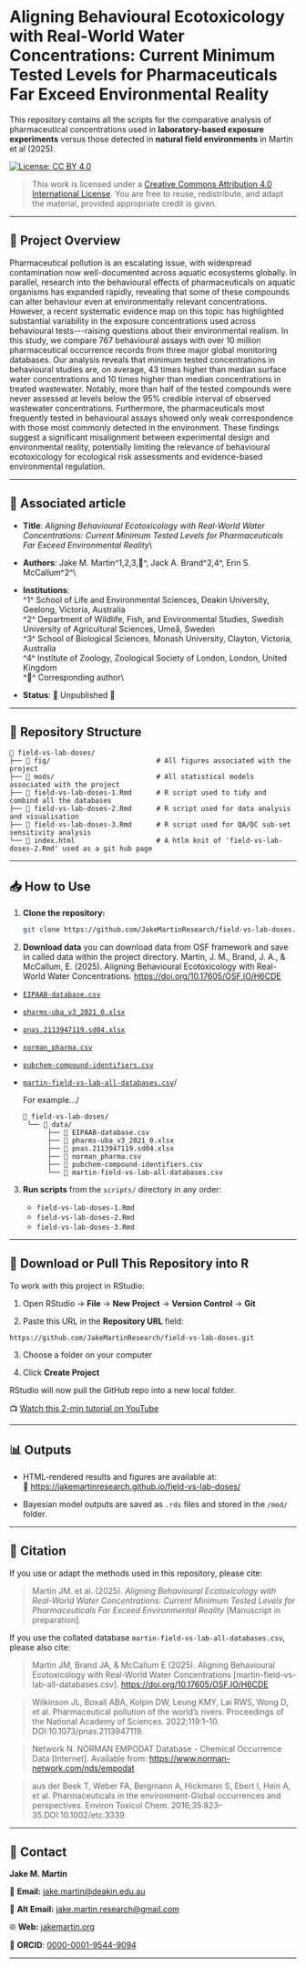 # Aligning Behavioural Ecotoxicology with Real-World Water Concentrations: Current Minimum Tested Levels for Pharmaceuticals Far Exceed Environmental Reality

This repository contains all the scripts for the comparative analysis of pharmaceutical concentrations used in **laboratory-based exposure experiments** versus those detected in **natural field environments** in Martin et al (2025).

[![License: CC BY 4.0](https://img.shields.io/badge/License-CC%20BY%204.0-lightgrey.svg)](https://creativecommons.org/licenses/by/4.0/)

> This work is licensed under a [Creative Commons Attribution 4.0 International License](https://creativecommons.org/licenses/by/4.0/). You are free to reuse, redistribute, and adapt the material, provided appropriate credit is given.

------------------------------------------------------------------------

## 📖 Project Overview

Pharmaceutical pollution is an escalating issue, with widespread contamination now well-documented across aquatic ecosystems globally. In parallel, research into the behavioural effects of pharmaceuticals on aquatic organisms has expanded rapidly, revealing that some of these compounds can alter behaviour even at environmentally relevant concentrations. However, a recent systematic evidence map on this topic has highlighted substantial variability in the exposure concentrations used across behavioural tests---raising questions about their environmental realism. In this study, we compare 767 behavioural assays with over 10 million pharmaceutical occurrence records from three major global monitoring databases. Our analysis reveals that minimum tested concentrations in behavioural studies are, on average, 43 times higher than median surface water concentrations and 10 times higher than median concentrations in treated wastewater. Notably, more than half of the tested compounds were never assessed at levels below the 95% credible interval of observed wastewater concentrations. Furthermore, the pharmaceuticals most frequently tested in behavioural assays showed only weak correspondence with those most commonly detected in the environment. These findings suggest a significant misalignment between experimental design and environmental reality, potentially limiting the relevance of behavioural ecotoxicology for ecological risk assessments and evidence-based environmental regulation.

------------------------------------------------------------------------

## 📝 Associated article

-   **Title**: *Aligning Behavioural Ecotoxicology with Real-World Water Concentrations: Current Minimum Tested Levels for Pharmaceuticals Far Exceed Environmental Reality*\

-   **Authors**: Jake M. Martin^1,2,3,📩^, Jack A. Brand^2,4^, Erin S. McCallum^2^\

-   **Institutions**:\
    ^1^ School of Life and Environmental Sciences, Deakin University, Geelong, Victoria, Australia\
    ^2^ Department of Wildlife, Fish, and Environmental Studies, Swedish University of Agricultural Sciences, Umeå, Sweden\
    ^3^ School of Biological Sciences, Monash University, Clayton, Victoria, Australia\
    ^4^ Institute of Zoology, Zoological Society of London, London, United Kingdom\
    ^📩^ Corresponding author\

-   **Status**: 🚧 Unpublished 🚧

------------------------------------------------------------------------

## 📁 Repository Structure

```         
📂 field-vs-lab-doses/
├── 📂 fig/                          # All figures associated with the project
├── 📂 mods/                         # All statistical models associated with the project
├── 📄 field-vs-lab-doses-1.Rmd      # R script used to tidy and combind all the databases 
├── 📄 field-vs-lab-doses-2.Rmd      # R script used for data analysis and visualisation
├── 📄 field-vs-lab-doses-3.Rmd      # R script used for QA/QC sub-set sensitivity analysis
└── 📄 index.html                    # A htlm knit of 'field-vs-lab-doses-2.Rmd' used as a git hub page
```

------------------------------------------------------------------------

## 📥 How to Use

1.  **Clone the repository:**

    ``` bash
    git clone https://github.com/JakeMartinResearch/field-vs-lab-doses.git
    ```

2.  **Download data** you can download data from OSF framework and save in called data within the project directory. Martin, J. M., Brand, J. A., & McCallum, E. (2025). Aligning Behavioural Ecotoxicology with Real-World Water Concentrations. <https://doi.org/10.17605/OSF.IO/H6CDE>

-   [`EIPAAB-database.csv`](https://osf.io/uvnht/download)

-   [`pharms-uba_v3_2021_0.xlsx`](https://osf.io/6a7vd/download)

-   [`pnas.2113947119.sd04.xlsx`](https://osf.io/gp5tw/download)

-   [`norman_pharma.csv`](https://osf.io/g6h37/download)

-   [`pubchem-compound-identifiers.csv`](https://osf.io/pqnbx/download)

-   [`martin-field-vs-lab-all-databases.csv`](https://osf.io/ht6sk/download)/

    For example.../

    ```         
    📂 field-vs-lab-doses/
     └── 📂 data/  
          ├── 📄 EIPAAB-database.csv
          ├── 📄 pharms-uba_v3_2021_0.xlsx
          ├── 📄 pnas.2113947119.sd04.xlsx
          ├── 📄 norman_pharma.csv
          ├── 📄 pubchem-compound-identifiers.csv
          └── 📄 martin-field-vs-lab-all-databases.csv
    ```

3.  **Run scripts** from the `scripts/` directory in any order:

    -   `field-vs-lab-doses-1.Rmd`
    -   `field-vs-lab-doses-2.Rmd`
    -   `field-vs-lab-doses-3.Rmd`

------------------------------------------------------------------------

## 📜 Download or Pull This Repository into R

To work with this project in RStudio:

1.  Open RStudio → **File** → **New Project** → **Version Control** → **Git**

2.  Paste this URL in the **Repository URL** field:

```{=html}
https://github.com/JakeMartinResearch/field-vs-lab-doses.git
```
3.  Choose a folder on your computer

4.  Click **Create Project**

RStudio will now pull the GitHub repo into a new local folder.

📺 [Watch this 2-min tutorial on YouTube](https://www.youtube.com/watch?v=HzTqHk4XjQQ)

------------------------------------------------------------------------

## 📊 Outputs

-   HTML-rendered results and figures are available at:\
    📍 <https://jakemartinresearch.github.io/field-vs-lab-doses/>

-   Bayesian model outputs are saved as `.rds` files and stored in the `/mod/` folder.

------------------------------------------------------------------------

## 📑 Citation

If you use or adapt the methods used in this repository, please cite:

> Martin JM. et al. (2025). *Aligning Behavioural Ecotoxicology with Real-World Water Concentrations: Current Minimum Tested Levels for Pharmaceuticals Far Exceed Environmental Reality* [Manuscript in preparation].

If you use the collated database `martin-field-vs-lab-all-databases.csv`, please also cite:

> Martin JM, Brand JA, & McCallum E (2025). Aligning Behavioural Ecotoxicology with Real-World Water Concentrations [martin-field-vs-lab-all-databases.csv]. <https://doi.org/10.17605/OSF.IO/H6CDE>

> Wilkinson JL, Boxall ABA, Kolpin DW, Leung KMY, Lai RWS, Wong D, et al. Pharmaceutical pollution of the world’s rivers. Proceedings of the National Academy of Sciences. 2022;119:1–10. DOI:10.1073/pnas.2113947119.

> Network N. NORMAN EMPODAT Database - Chemical Occurrence Data [Internet]. Available from: https://www.norman-network.com/nds/empodat

> aus der Beek T, Weber FA, Bergmann A, Hickmann S, Ebert I, Hein A, et al. Pharmaceuticals in the environment-Global occurrences and perspectives. Environ Toxicol Chem. 2016;35:823–35.DOI:10.1002/etc.3339.  

------------------------------------------------------------------------

## 📩 Contact

**Jake M. Martin**

📧 **Email:** [jake.martin\@deakin.edu.au](mailto:jake.martin@deakin.edu.au)

📧 **Alt Email:** [jake.martin.research\@gmail.com](mailto:jake.martin.research@gmail.com)

🌐 **Web:** [jakemartin.org](https://jakemartin.org/)

🧪 **ORCID**: [0000-0001-9544-9094](https://orcid.org/0000-0001-9544-9094)

------------------------------------------------------------------------
